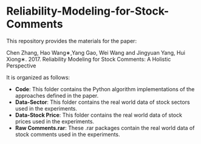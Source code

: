 # Reliability-Modeling-for-Stock-Comments

This repository provides the materials for the paper:

Chen Zhang, Hao Wang∗,Yang Gao, Wei Wang and Jingyuan Yang, Hui Xiong∗. 2017. Reliability Modeling for Stock Comments: A Holistic Perspective

It is organized as follows:

<ul>
<li><strong>Code</strong>: This folder contains the Python algorithm implementations of the approaches defined in the paper.</li>

<li><strong>Data-Sector</strong>: This folder contains the real world data of stock sectors used in the experiments.</li>

<li><strong>Data-Stock Price</strong>: This folder contains the real world data of stock prices used in the experiments.</li>

<li><strong>Raw Comments.rar</strong>: These .rar packages contain the real world data of stock comments used in the experiments.</li>
</ul>
